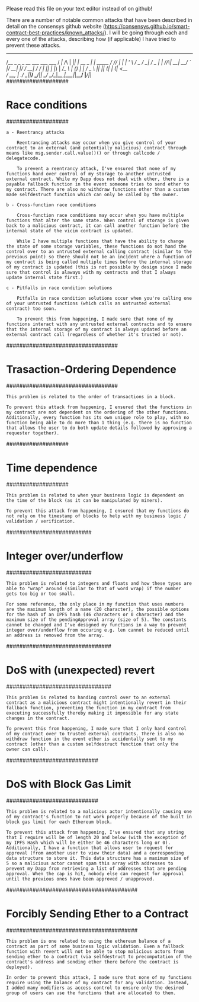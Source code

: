 Please read this file on your text editor instead of on github!

There are a number of notable common attacks that have been described in detail on the consensys github website (https://consensys.github.io/smart-contract-best-practices/known_attacks/). I will be going through each and every one of the attacks, describing how (if applicable) I have tried to prevent these attacks.

 _____                                __     _   _   _             _        
/__   \_   _ _ __   ___  ___    ___  / _|   /_\ | |_| |_ __ _  ___| | _____ 
  / /\/ | | | '_ \ / _ \/ __|  / _ \| |_   //_\\| __| __/ _` |/ __| |/ / __|
 / /  | |_| | |_) |  __/\__ \ | (_) |  _| /  _  \ |_| || (_| | (__|   <\__ \
 \/    \__, | .__/ \___||___/  \___/|_|   \_/ \_/\__|\__\__,_|\___|_|\_\___/
       |___/|_|                                                                                                                                                 
###################
# Race conditions #
###################

	a - Reentrancy attacks

		Reentrancing attacks may occur when you give control of your contract to an external (and potentially malicious) contract through means like msg.sender.call.value()() or through callcode / delegatecode. 

		To prevent a reentrancy attack, I've ensured that none of my functions hand over control of my storage to another untrusted external contract. While my Dapp does not deal with ether, there is a payable fallback function in the event someone tries to send ether to my contract. There are also no withdraw functions other than a custom made selfdestruct function which can only be called by the owner.

	b - Cross-function race conditions

		Cross-function race conditions may occur when you have multiple functions that alter the same state. When control of storage is given back to a malicious contract, it can call another function before the internal state of the vicim contract is updated.

		While I have multiple functions that have the ability to change the state of some storage variables, these functions do not hand the control over to an untrusted external calling contract (similar to the previous point) so there should not be an incident where a function of my contract is being called multiple times before the internal storage of my contract is updated (this is not possible by design since I made sure that control is alaways with my contracts and that I always update internal state first.)

	c - Pitfalls in race condition solutions

		Pitfalls in race condition solutions occur when you're calling one of your untrusted functions (which calls an untrusted external contract) too soon. 

		To prevent this from happening, I made sure that none of my functions interact with any untrusted external contracts and to ensure that the internal storage of my contract is always updated before an external contract call (regardless of whether it's trusted or not).

##################################
# Trasaction-Ordering Dependence #
##################################

	This problem is related to the order of transactions in a block. 

	To prevent this attack from happening, I ensured that the functions in my contract are not dependent on the ordering of the other functions. Additionally, every function has its own unique role to play, with no function being able to do more than 1 thing (e.g. there is no function that allows the user to do both update details followed by approving a requester together).

###################
# Time dependence #
###################

	This problem is related to when your business logic is dependent on the time of the block (as it can be manipulated by miners). 
	
	To prevent this attack from happening, I ensured that my functions do not rely on the timestamp of blocks to help with my business logic / validation / verification.

##########################
# Integer over/underflow #
##########################

	This problem is related to integers and floats and how these types are able to "wrap" around (similar to that of word wrap) if the number gets too big or too small. 

	For some reference, the only place in my function that uses numbers are the maximum length of a name (20 character), the possible options for the hash of an IPFS hash (46 characters or 0 character) and the maximum size of the pendingApproval array (size of 5). The constants cannot be changed and I've designed my functions in a way to prevent integer over/underflow from occuring e.g. len cannot be reduced until an address is removed from the array.

################################
# DoS with (unexpected) revert #
################################

	This problem is related to handing control over to an external contract as a malicious contract might intentionally revert in their fallback function, preventing the function in my contract from executing successfully thereby making it impossible for any state changes in the contract. 

	To prevent this from happening, I made sure that I only hand control of my contract over to trusted external contracts. There is also no withdraw function in the event ether is accidentally sent to my contract (other than a custom selfdestruct function that only the owner can call).

############################
# DoS with Block Gas Limit #
############################

	This problem is related to a malicious actor intentionally causing one of my contract's function to not work properly because of the built in block gas limit for each Ethereum block. 

	To prevent this attack from happening, I've ensured that any string that I require will be of length 20 and below (with the exception of my IPFS Hash which will be either be 46 characters long or 0). Additionally, I have a function that allows user to request for approval (from another user to view their data) and a corresponding data structure to store it. This data structure has a maximum size of 5 so a malicious actor cannot spam this array with addresses to prevent my Dapp from retrieving a list of addresses that are pending approval. When the cap is hit, nobody else can request for approval until the previous ones have been approved / unapproved. 

########################################
# Forcibly Sending Ether to a Contract #
########################################

	This problem is one related to using the ethereum balance of a contract as part of some business logic validation. Even a fallback function with revert will not be able to stop malicious actors from sending ether to a contract (via selfdestruct to precomputation of the contract's address and sending ether there before the contract is deployed). 

	In order to prevent this attack, I made sure that none of my functions require using the balance of my contract for any validation. Instead, I added many modifiers as access control to ensure only the desired group of users can use the functions that are allocated to them. 
